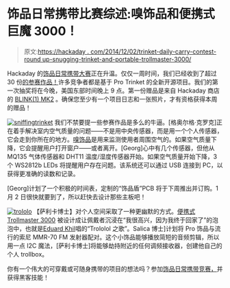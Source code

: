 # 饰品日常携带比赛综述:嗅饰品和便携式巨魔 3000！

> 原文:[https://hackaday . com/2014/12/02/trinket-daily-carry-contest-round up-snugging-trinket-and-portable-trollmaster-3000/](https://hackaday.com/2014/12/02/trinket-everyday-carry-contest-roundup-sniffing-trinket-and-portable-trollmaster-3000/)

Hackaday 的[饰品日常携带大赛](http://hackaday.io/contest/3432)正在升温。仅仅一周时间，我们已经收到了超过 30 份[的参赛作品！](http://hackaday.io/submissions/trinket/list)许多竞争者都是基于 Pro Trinket 的全新开源项目。我们的第一次抽奖将在今晚，美国东部时间晚上 9 点。第一份赠品是来自 Hackaday 商店的 [BLINK(1) MK2](http://store.hackaday.com/products/blink1) 。确保您至少有一个项目日志和一张照片，才有资格获得本周的赠品！

[![sniffingtrinket](../Images/250037597ab573cbe35d8e86baf18abc.png)](http://hackaday.io/project/3475) 我们不禁要提一些参赛作品是多么的牛逼。[格奥尔格·克罗克]正在着手解决室内空气质量的问题——不是用中央传感器，而是用一个个人传感器，它会走到你所在的地方。[嗅饰品](http://hackaday.io/project/3475)是用来监测使用者周围空气的。如果空气质量下降，它会提醒用户打开窗户——或者离开。[Georg]心中有几个传感器，但他从 MQ135 气体传感器和 DHT11 温度/湿度传感器开始。如果空气质量开始下降，3 个 WS2812b LEDs 将提醒用户存在问题。该系统还可以通过 USB 连接到 PC，以获得更准确的读数和记录。

[Georg]计划了一个积极的时间表，定制的“饰品盾”PCB 将于下周推出并订购。1 月 2 日很快就要到了，所以赶快去设计那些主板吧！

[![trololo](../Images/62fd4b230046166fa0dcc84c5a81429c.png)](http://hackaday.io/project/3508) 【萨利卡博士】对个人空间采取了一种更幽默的方式。[便携式 Trollmaster 3000](http://hackaday.io/project/3508) 被设计成让佩戴者沉浸在“我很高兴，因为我终于回家了”的泡泡中，也就是[Eduard Khil](https://www.youtube.com/watch?v=2Z4m4lnjxkY)唱的“Trololol 之歌”。Salica 博士]计划将 Pro 饰品与流行的索尼 MMR-70 FM 发射器配对。这个小饰品能够播放简短的音频剪辑，所以用一点 I2C 魔法，[萨利卡博士]将能够劫持附近的任何调频接收器，创建他自己的个人 trollbox。

你有一个伟大的可穿戴或可随身携带的项目的想法吗？参加[饰品日常携带竞赛，](http://hackaday.io/contest/3432-trinket-everyday-carry-contest)并获得黑客技能！